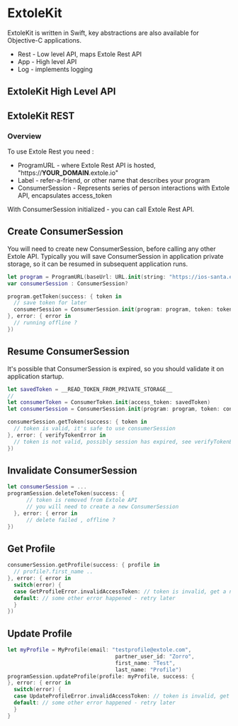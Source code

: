 # ExtoleKit

ExtoleKit is written in Swift, key abstractions are also available for Objective-C applications.

* Rest - Low level API, maps Extole Rest API
* App - High level API
* Log - implements logging


## ExtoleKit High Level API

## ExtoleKit REST

### Overview
To use Extole Rest you need :
 * ProgramURL - where Extole Rest API is hosted, "https://__YOUR_DOMAIN__.extole.io"
 * Label - refer-a-friend, or other name that describes your program
 * ConsumerSession - Represents series of person interactions with Extole API, encapsulates access_token

With ConsumerSession initialized - you can call Extole Rest API.

## Create ConsumerSession

You will need to create new ConsumerSession, before calling any other Extole API.
Typically you will save ConsumerSession in application private storage,
so it can be resumed in subsequent application runs.

```swift
let program = ProgramURL(baseUrl: URL.init(string: "https://ios-santa.extole.io")!)
var consumerSession : ConsumerSession?

program.getToken(success: { token in
  // save token for later
  consumerSession = ConsumerSession.init(program: program, token: token)
}, error: { error in
  // running offline ?
})
```

## Resume ConsumerSession
It's possible that ConsumerSession is expired, so you should validate it on application startup.

```swift
let savedToken = __READ_TOKEN_FROM_PRIVATE_STORAGE__
// 
let consumerToken = ConsumerToken.init(access_token: savedToken)
let consumerSession = ConsumerSession.init(program: program, token: consumerToken)

consumerSession.getToken(success: { token in
  // token is valid, it's safe to use consumerSession
}, error: { verifyTokenError in
  // token is not valid, possibly session has expired, see verifyTokenError.code
})

```

## Invalidate ConsumerSession

```swift
let consumerSession = ...
programSession.deleteToken(success: {
      // token is removed from Extole API
      // you will need to create a new ConsumerSession
  }, error: { error in
      // delete failed , offline ?
})

```

## Get Profile

```swift
consumerSession.getProfile(success: { profile in
  // profile?.first_name ..
}, error: { error in
  switch(error) {
  case GetProfileError.invalidAccessToken: // token is invalid, get a new token 
  default: // some other error happened - retry later
  }
})
```

## Update Profile
```swift
let myProfile = MyProfile(email: "testprofile@extole.com",
                                  partner_user_id: "Zorro",
                                  first_name: "Test",
                                  last_name: "Profile")
programSession.updateProfile(profile: myProfile, success: {
}, error: { error in
  switch(error) {
  case UpdateProfileError.invalidAccessToken: // token is invalid, get a new token 
  default: // some other error happened - retry later
  }
}
```
